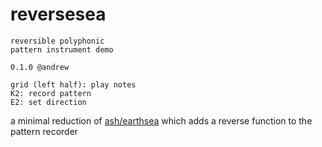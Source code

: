 # reversesea
```
reversible polyphonic 
pattern instrument demo

0.1.0 @andrew

grid (left half): play notes
K2: record pattern
E2: set direction
```

a minimal reduction of [ash/earthsea](https://llllllll.co/t/ash-a-small-collection/21349) which adds a reverse function to the pattern recorder
